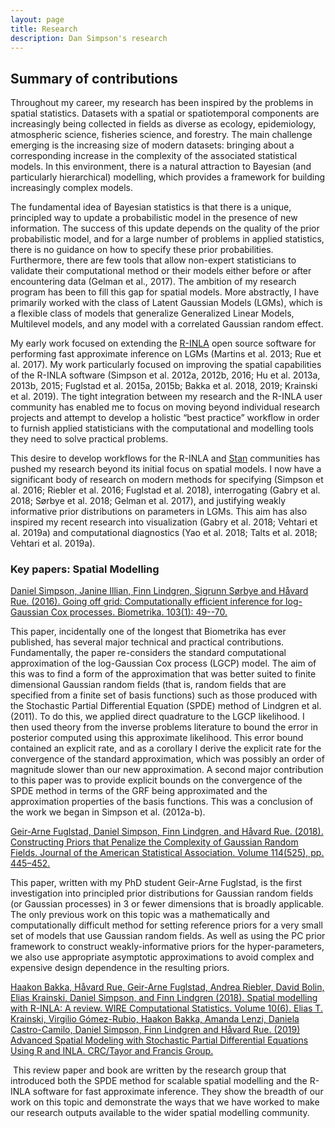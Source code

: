 ```yaml
---
layout: page
title: Research
description: Dan Simpson's research
---
```


## Summary of contributions


Throughout my career, my research has been inspired by the problems in spatial statistics. Datasets with a spatial or spatiotemporal components are increasingly being collected in fields as diverse as ecology, epidemiology, atmospheric science, fisheries science, and forestry. The main challenge emerging is the increasing size of modern datasets: bringing about a corresponding increase in the complexity of the associated statistical models. In this environment, there is a natural attraction to Bayesian (and particularly hierarchical) modelling, which provides a framework for building increasingly complex models.

The fundamental idea of Bayesian statistics is that there is a unique, principled way to update a probabilistic model in the presence of new information. The success of this update depends on the quality of the prior probabilistic model, and for a large number of problems in applied statistics, there is no guidance on how to specify these prior probabilities. Furthermore, there are few tools that allow non-expert statisticians to validate their computational method or their models either before or after encountering data (Gelman et al., 2017). The ambition of my research program has been to fill this gap for spatial models. More abstractly, I have primarily worked with the class of Latent Gaussian Models (LGMs), which is a flexible class of models that generalize Generalized Linear Models, Multilevel models, and any model with a correlated Gaussian random effect.

My early work focused on extending the [R-INLA](http://r-inla.org/) open source software for performing fast approximate inference on LGMs (Martins et al. 2013; Rue et al. 2017). My work particularly focused on improving the spatial capabilities of the R-INLA software (Simpson et al. 2012a, 2012b, 2016; Hu et al. 2013a, 2013b, 2015; Fuglstad et al. 2015a, 2015b; Bakka et al. 2018, 2019; Krainski et al. 2019). The tight integration between my research and the R-INLA user community has enabled me to focus on moving beyond individual research projects and attempt to develop a holistic “best practice” workflow in order to furnish applied statisticians with the computational and modelling tools they need to solve practical problems.  

This desire to develop workflows for the R-INLA and [Stan](http://mc-stan.org/) communities has pushed my research beyond its initial focus on spatial models. I now have a significant body of research on modern methods for specifying (Simpson et al. 2016; Riebler et al. 2016; Fuglstad et al. 2018), interrogating (Gabry et al. 2018; Sørbye et al. 2018; Gelman et al. 2017), and justifying weakly informative prior distributions on parameters in LGMs. This aim has also inspired my recent research into visualization (Gabry et al. 2018; Vehtari et al. 2019a) and computational diagnostics (Yao et al. 2018; Talts et al. 2018; Vehtari et al. 2019a).

### Key papers: Spatial Modelling

<u>Daniel Simpson, Janine Illian, Finn Lindgren, Sigrunn Sørbye and Håvard Rue. (2016). Going off grid: Computationally efficient inference for log-Gaussian Cox processes. Biometrika. 103(1): 49--70.  </u>

This paper, incidentally one of the longest that Biometrika has ever published, has several major technical and practical contributions. Fundamentally, the paper re-considers the standard computational approximation of the log-Gaussian Cox process (LGCP) model. The aim of this was to find a form of the approximation that was better suited to finite dimensional Gaussian random fields (that is, random fields that are specified from a finite set of basis functions) such as those produced with the Stochastic Partial Differential Equation (SPDE) method of Lindgren et al. (2011). To do this, we applied direct quadrature to the LGCP likelihood. I then used theory from the inverse problems literature to bound the error in posterior computed using this approximate likelihood. This error bound contained an explicit rate, and as a corollary I derive the explicit rate for the convergence of the standard approximation, which was possibly an order of magnitude slower than our new approximation. A second major contribution to this paper was to provide explicit bounds on the convergence of the SPDE method in terms of the GRF being approximated and the approximation properties of the basis functions. This was a conclusion of the work we began in Simpson et al. (2012a-b).

<u>Geir-Arne Fuglstad, Daniel Simpson, Finn Lindgren, and Håvard Rue. (2018). Constructing Priors that Penalize the Complexity of Gaussian Random Fields. Journal of the American Statistical Association. Volume 114(525), pp. 445–452.</u>

This paper, written with my PhD student Geir-Arne Fuglstad, is the first investigation into principled prior distributions for Gaussian random fields (or Gaussian processes) in 3 or fewer dimensions that is broadly applicable. The only previous work on this topic was a mathematically and computationally difficult method for setting reference priors for a very small set of models that use Gaussian random fields. As well as using the PC prior framework to construct weakly-informative priors for the hyper-parameters, we also use appropriate asymptotic approximations to avoid complex and expensive design dependence in the resulting priors.

<u>Haakon Bakka, Håvard Rue, Geir-Arne Fuglstad, Andrea Riebler, David Bolin, Elias Krainski, Daniel Simpson, and Finn Lindgren (2018). Spatial modelling with R-INLA: A review. WIRE Computational Statistics. Volume 10(6).
Elias T. Krainski, Virgilio Gómez-Rubio, Haakon Bakka, Amanda Lenzi, Daniela Castro-Camilo, Daniel Simpson, Finn Lindgren and Håvard Rue. (2019) Advanced Spatial Modeling with Stochastic Partial Differential Equations Using R and INLA. CRC/Tayor and Francis Group.</u>

 This review paper and book are written by the research group that introduced both the SPDE method for scalable spatial modelling and the R-INLA software for fast approximate inference. They show the breadth of our work on this topic and demonstrate the ways that we have worked to make our research outputs available to the wider spatial modelling community.


<!--
#### <u>The effects of increased eye contact on feeding portions</u>
*In this paper I estimate the effect of increased eye contact on the size of feeding portions delivered by my humans. Over a period of several months I varied the amount of time I spent in locked eye contact with my masters while secretely recording the total amount of food provided each day. The results incidate that the relationship between eye contact and portion size is concave, in that as eye contact increases, the portion size increases up until a point where it begins to decrease. Future research will examine whether time spent cuddling exhibits a similar relationship.*

[click here for the most recent version of the paper]({{ BASE_PATH}}/pages/working_papers/sample-working-paper.pdf)
.-->

<!-- Note: this is how to write a comment in HTML. Everything in here won't show up on your webpage.-->

<!--
To increase the size of the title, use fewer # in front of the paper title.
To decrease the size of the title, use more #.
To remove the italics, remove the * before and after the description
To remove the underline from the title, remove the <u> tags (<u> and </u>)
-->
